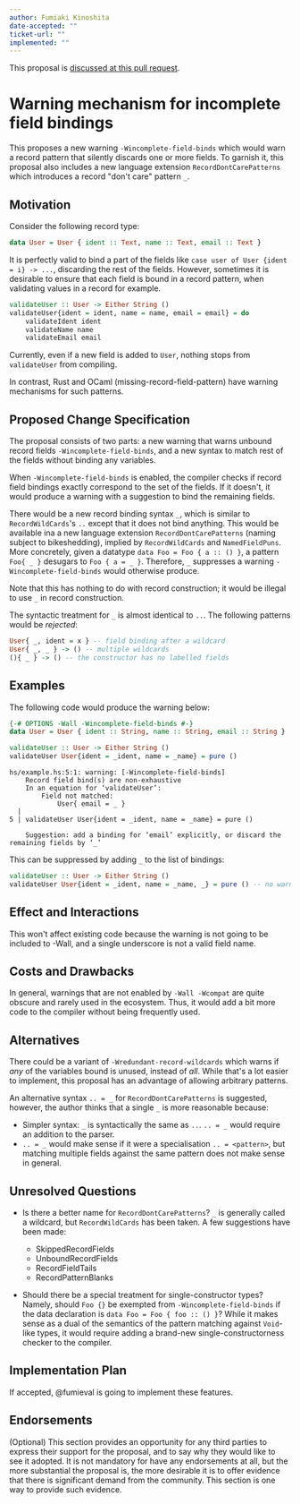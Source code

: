 ```yaml
---
author: Fumiaki Kinoshita
date-accepted: ""
ticket-url: ""
implemented: ""
---
```


This proposal is [discussed at this pull request](https://github.com/ghc-proposals/ghc-proposals/pull/494).

# Warning mechanism for incomplete field bindings

This proposes a new warning `-Wincomplete-field-binds` which would warn a record pattern that silently discards one or more fields.
To garnish it, this proposal also includes a new language extension `RecordDontCarePatterns` which introduces a record "don't care" pattern `_`.

## Motivation

Consider the following record type:

```haskell
data User = User { ident :: Text, name :: Text, email :: Text }
```

It is perfectly valid to bind a part of the fields like `case user of User {ident = i} -> ...`, discarding the rest of the fields.
However, sometimes it is desirable to ensure that each field is bound in a record pattern, when validating values in a record for example.

```haskell
validateUser :: User -> Either String ()
validateUser{ident = ident, name = name, email = email} = do
    validateIdent ident
    validateName name
    validateEmail email
```

Currently, even if a new field is added to `User`, nothing stops from `validateUser` from compiling.

In contrast, Rust and OCaml (missing-record-field-pattern) have warning mechanisms for such patterns.

## Proposed Change Specification

The proposal consists of two parts: a new warning that warns unbound record fields `-Wincomplete-field-binds`, and a new syntax to match rest of the fields without binding any variables.

When `-Wincomplete-field-binds` is enabled, the compiler checks if record field bindings exactly correspond to the set of the fields. If it doesn't, it would produce a warning with a suggestion to bind the remaining fields.

There would be a new record binding syntax `_`, which is similar to `RecordWildCards`'s `..` except that it does not bind anything. This would be available ina a new language extension `RecordDontCarePatterns` (naming subject to bikeshedding), implied by `RecordWildCards` and `NamedFieldPuns`.
More concretely, given a datatype `data Foo = Foo { a :: () }`, a pattern `Foo{ _ }` desugars to `Foo { a = _ }`. Therefore, `_` suppresses a warning `-Wincomplete-field-binds` would otherwise produce.

Note that this has nothing to do with record construction; it would be illegal to use `_` in record construction.

The syntactic treatment for `_` is almost identical to `..`. The following patterns would be _rejected_:

```haskell
User{ _, ident = x } -- field binding after a wildcard
User{ _, _ } -> () -- multiple wildcards
(){ _ } -> () -- the constructor has no labelled fields
```

## Examples

The following code would produce the warning below:

```haskell
{-# OPTIONS -Wall -Wincomplete-field-binds #-}
data User = User { ident :: String, name :: String, email :: String }

validateUser :: User -> Either String ()
validateUser User{ident = _ident, name = _name} = pure ()
```

```
hs/example.hs:5:1: warning: [-Wincomplete-field-binds]
    Record field bind(s) are non-exhaustive
    In an equation for ‘validateUser’:
        Field not matched:
            User{ email = _ }
  |
5 | validateUser User{ident = _ident, name = _name} = pure ()

    Suggestion: add a binding for ‘email’ explicitly, or discard the remaining fields by ‘_’
```

This can be suppressed by adding `_` to the list of bindings:

```haskell
validateUser :: User -> Either String ()
validateUser User{ident = _ident, name = _name, _} = pure () -- no warnings!
```

## Effect and Interactions

This won't affect existing code because the warning is not going to be included to -Wall, and a single underscore is not a valid field name.

## Costs and Drawbacks

In general, warnings that are not enabled by `-Wall -Wcompat` are quite obscure and rarely used in the ecosystem. Thus, it would add a bit more code to the compiler without being frequently used.

## Alternatives

There could be a variant of `-Wredundant-record-wildcards` which warns if *any* of the variables bound is unused, instead of *all*.
While that's a lot easier to implement, this proposal has an advantage of allowing arbitrary patterns.

An alternative syntax `.. = _` for `RecordDontCarePatterns` is suggested, however, the author thinks that a single `_` is more reasonable because:

* Simpler syntax: `_` is syntactically the same as `..`. `.. = _` would require an addition to the parser.
* `.. = _` would make sense if it were a specialisation `.. = <pattern>`, but matching multiple fields against the same pattern does not make sense in general.

## Unresolved Questions

* Is there a better name for `RecordDontCarePatterns`? `_` is generally called a wildcard, but `RecordWildCards` has been taken. A few suggestions have been made:
    * SkippedRecordFields
    * UnboundRecordFields
    * RecordFieldTails
    * RecordPatternBlanks

* Should there be a special treatment for single-constructor types? Namely, should `Foo {}` be exempted from `-Wincomplete-field-binds` if the data declaration is `data Foo = Foo { foo :: () }`? While it makes sense as a dual of the semantics of the pattern matching against `Void`-like types, it would require adding a brand-new single-constructorness checker to the compiler.

## Implementation Plan

If accepted, @fumieval is going to implement these features.

## Endorsements

(Optional) This section provides an opportunity for any third parties to express their
support for the proposal, and to say why they would like to see it adopted.
It is not mandatory for have any endorsements at all, but the more substantial
the proposal is, the more desirable it is to offer evidence that there is
significant demand from the community.  This section is one way to provide
such evidence.
